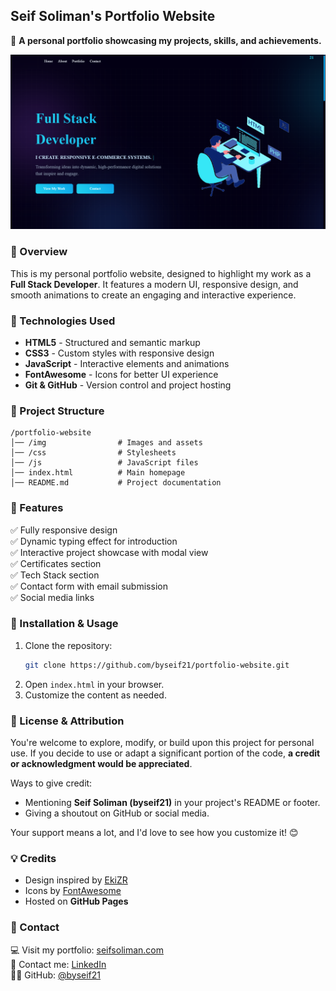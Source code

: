 
## **Seif Soliman's Portfolio Website**  
🚀 **A personal portfolio showcasing my projects, skills, and achievements.**  

![Portfolio Preview](img/projects/p2.png)  

### **📌 Overview**  
This is my personal portfolio website, designed to highlight my work as a **Full Stack Developer**. It features a modern UI, responsive design, and smooth animations to create an engaging and interactive experience.  

### **🔧 Technologies Used**  
- **HTML5** - Structured and semantic markup  
- **CSS3** - Custom styles with responsive design  
- **JavaScript** - Interactive elements and animations  
- **FontAwesome** - Icons for better UI experience  
- **Git & GitHub** - Version control and project hosting  

### **📂 Project Structure**  
```
/portfolio-website
│── /img                # Images and assets
│── /css                # Stylesheets
│── /js                 # JavaScript files
│── index.html          # Main homepage
│── README.md           # Project documentation
```

### **🎨 Features**  
✅ Fully responsive design  
✅ Dynamic typing effect for introduction  
✅ Interactive project showcase with modal view  
✅ Certificates section  
✅ Tech Stack section  
✅ Contact form with email submission  
✅ Social media links  

### **🚀 Installation & Usage**  
1. Clone the repository:  
   ```sh
   git clone https://github.com/byseif21/portfolio-website.git
   ```
2. Open `index.html` in your browser.  
3. Customize the content as needed.  

### **📜 License & Attribution**  
You're welcome to explore, modify, or build upon this project for personal use. If you decide to use or adapt a significant portion of the code, **a credit or acknowledgment would be appreciated**.  

Ways to give credit:  
- Mentioning **Seif Soliman (byseif21)** in your project's README or footer.   
- Giving a shoutout on GitHub or social media.  

Your support means a lot, and I'd love to see how you customize it! 😊  

### **💡 Credits**  
- Design inspired by [EkiZR](https://github.com/EkiZR)
- Icons by [FontAwesome](https://fontawesome.com)  
- Hosted on **GitHub Pages**  

### **📩 Contact**  
💻 Visit my portfolio: [seifsoliman.com](https://byseif21.github.io/portfolio-website/)  
📍 Contact me: [LinkedIn](https://www.linkedin.com/in/-seif-soliman/)  
👨‍💻 GitHub: [@byseif21](https://github.com/byseif21)  
 
